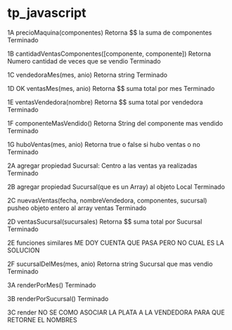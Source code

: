 # tp_javascript

1A precioMaquina(componentes)
Retorna $$ la suma de componentes 
Terminado

1B cantidadVentasComponentes([componente, componente])
Retorna Numero cantidad de veces que se vendio 
Terminado

1C vendedoraMes(mes, anio)
Retorna string
Terminado

1D OK ventasMes(mes, anio)
Retorna $$ suma total por mes
Terminado

1E ventasVendedora(nombre)
Retorna $$ suma total por vendedora
Terminado

1F componenteMasVendido()
Retorna String del componente mas vendido
Terminado

1G huboVentas(mes, anio)
Retorna true o false si hubo ventas o no
Terminado


2A agregar propiedad Sucursal: Centro a las ventas ya realizadas
Terminado

2B agregar propiedad Sucursal(que es un Array) al objeto Local
Terminado

2C nuevasVentas(fecha, nombreVendedora, componentes, sucursal) pusheo objeto entero al array ventas
Terminado

2D ventasSucursal(sucursales)
Retorna $$ suma total por Sucursal
Terminado

2E funciones similares
ME DOY CUENTA QUE PASA PERO NO CUAL ES LA SOLUCION

2F sucursalDelMes(mes, anio)
Retorna string Sucursal que mas vendio
Terminado 

3A renderPorMes()
Terminado

3B renderPorSucursal()
Terminado

3C render
NO SE COMO ASOCIAR LA PLATA A LA VENDEDORA PARA QUE RETORNE EL NOMBRES
